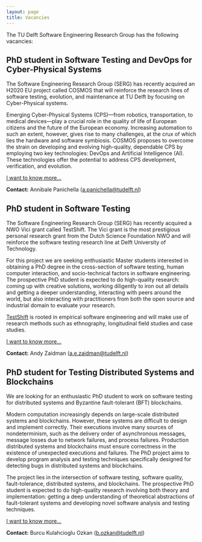 ```yaml
---
layout: page
title: Vacancies
---
```


The TU Delft Software Engineering Research Group has the following vacancies: 

## PhD student in Software Testing and DevOps for Cyber-Physical Systems

The Software Engineering Research Group (SERG) has recently acquired an H2020 EU project called COSMOS that will reinforce the research lines of software testing, evolution, and maintenance at TU Delft by focusing on Cyber-Physical systems.

Emerging Cyber-Physical Systems (CPS)—from robotics, transportation, to medical devices—play a crucial role in the quality of life of European citizens and the future of the European economy. Increasing automation to such an extent, however, gives rise to many challenges, at the crux of which lies the hardware and software symbiosis. COSMOS proposes to overcome the strain on developing and evolving high-quality, dependable CPS by employing two key technologies: DevOps and Artificial Intelligence (AI). These technologies offer the potential to address CPS development, verification, and evolution.

[I want to know more...](vacancies/cosmos.html)

**Contact:** Annibale Panichella (a.panichella@tudelft.nl)

## PhD student in Software Testing

The Software Engineering Research Group (SERG) has recently acquired a NWO Vici
grant called TestShift. The Vici grant is the most prestigious personal
research grant from the Dutch Science Foundation NWO and will reinforce the
software testing research line at Delft University of Technology. 

For this project we are seeking enthusiastic Master students interested in
obtaining a PhD degree in the cross-section of software testing, human computer
interaction, and socio-technical factors in software engineering. The
prospective PhD student is expected to do high-quality research: coming up with
creative solutions, working diligently to iron out all details and getting a
deeper understanding, interacting with peers around the world, but also
interacting with practitioners from both the open source and industrial domain
to evaluate your research.

[TestShift](https://testshiftproject.github.io/) is rooted in empirical
software engineering and will make use of
research methods such as ethnography, longitudinal field studies and case
studies.

[I want to know more...](vacancies/testshift.html)

**Contact:** Andy Zaidman (a.e.zaidman@tudelft.nl)


## PhD student for Testing Distributed Systems and Blockchains

We are looking for an enthusiastic PhD student to work on software testing for distributed systems and Byzantine fault-tolerant (BFT) blockchains.

Modern computation increasingly depends on large-scale distributed systems and blockchains. However, these systems are difficult to design and implement correctly. Their executions involve many sources of nondeterminism, such as the delivery order of asynchronous messages, message losses due to network failures, and process failures. Production distributed systems and blockchains must ensure correctness in the existence of unexpected executions and failures. The PhD project aims to develop program analysis and testing techniques specifically designed for detecting bugs in distributed systems and blockchains.

The project lies in the intersection of software testing, software quality, fault-tolerance, distributed systems, and blockchains.
The prospective PhD student is expected to do high-quality research involving both theory and implementation: getting a deep understanding of theoretical abstractions of fault-tolerant systems and developing novel software analysis and testing techniques. 

[I want to know more...](vacancies/testds.html)

**Contact:** Burcu Kulahcioglu Ozkan (b.ozkan@tudelft.nl)
